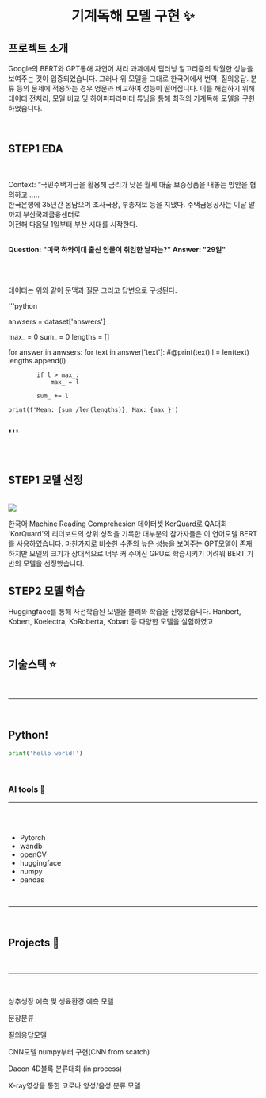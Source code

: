  <p align="center">
  <h1 align="center">기계독해 모델 구현 ✨</h1>

  <p align="center">

## 프로젝트 소개 

Google의 BERT와 GPT통해 자연어 처리 과제에서 딥러닝 알고리즘의 탁월한 성능을 보여주는 것이 입증되었습니다. 그러나 위 모델을 그대로 한국어에서 번역, 질의응답. 분류 등의 문제에 적용하는 경우 영문과 비교하여 성능이 떨어집니다. 이를 해결하기 위해 데이터 전처리, 모델 비교 및 하이퍼파라미터 튜닝을 통해 최적의 기계독해 모델을 구현하였습니다. 

 
  <br/>
  
## STEP1 EDA

<br/>

Context:  “국민주택기금을 활용해 금리가 낮은 월세 대출 보증상품을 내놓는 방안을 협의하고 .....  <br/> 
한국은행에 35년간 몸담으며 조사국장, 부총재보 등을 지냈다. 주택금융공사는 이달 말까지 부산국제금융센터로 <br/>
이전해 다음달 1일부터 부산 시대를 시작한다. <br/>
<br/>

**Question:  "미국 하와이대 출신 인물이 취임한 날짜는?" Answer: "29일"**

<br/>
<br/>

데이터는 위와 같이 문맥과 질문 그리고 답변으로 구성된다.  

   '''python

   anwsers = dataset['answers']

   max_ = 0
   sum_ = 0
   lengths = []

   for answer in anwsers:
       for text in answer['text']:
           #@print(text)
           l = len(text)
           lengths.append(l)

            if l > max_:
                max_ = l

            sum_ += l

    print(f'Mean: {sum_/len(lengths)}, Max: {max_}')

'''
---
  
</p>
<br/>

## STEP1 모델 선정 

<br/>
<img src = "https://user-images.githubusercontent.com/86638764/211512808-66df2b6e-20c2-4da6-9c76-d58a61d4e7ca.png">

한국어 Machine Reading Comprehesion 데이터셋 KorQuard로 QA대회 'KorQuard'의 리더보드의 상위 성적을 기록한 대부분의 참가자들은 이 언어모델 BERT를 사용하였습니다.
마찬가지로 비슷한 수준의 높은 성능을 보여주는 GPT모델이 존재하지만 모델의 크기가 상대적으로 너무 커 주어진 GPU로 학습시키기 어려워 BERT 기반의 모델을 선정했습니다. 



## STEP2 모델 학습

Huggingface를 통해 사전학습된 모델을 불러와 학습을 진행했습니다. Hanbert, Kobert, Koelectra, KoRoberta, Kobart 등 다양한 모델을 실험하였고 

<br/>

## 기술스택 ⭐️

<br/>

---
<br/>




## Python! 
```python
print('hello world!')
```

<br/>

### AI tools 🚩

---

<br/>


<br/>

- Pytorch  
- wandb
- openCV
- huggingface
- numpy
- pandas 


<br/>

---

<br/>


## Projects 🍪

<br/>

---
<br/>



상추생장 예측 및 생육환경 예측 모델

문장분류 

질의응답모델 

CNN모델 numpy부터 구현(CNN from scatch)

Dacon 4D블록 분류대회 (in process)

X-ray영상을 통한 코로나 양성/음성 분류 모델 


